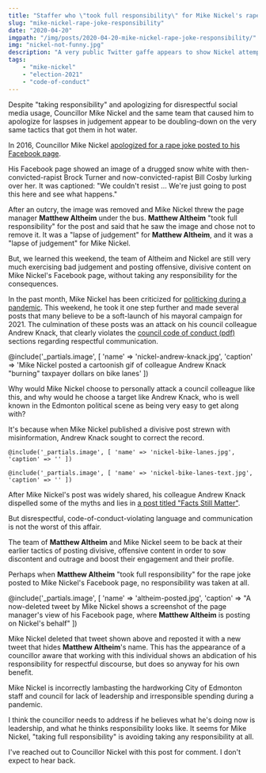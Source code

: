 ```yaml
---
title: "Staffer who \"took full responsibility\" for Mike Nickel's rape joke is still managing Mike Nickel's Facebook page"
slug: "mike-nickel-rape-joke-responsibility"
date: "2020-04-20"
imgpath: "/img/posts/2020-04-20-mike-nickel-rape-joke-responsibility/"
img: "nickel-not-funny.jpg"
description: "A very public Twitter gaffe appears to show Nickel attempting to conceal the current high profile of the staffer he threw under the bus in 2016"
tags: 
    - "mike-nickel"
    - "election-2021"
    - "code-of-conduct"
---
```


Despite "taking responsibility" and apologizing for disrespectful social media usage, Councillor Mike Nickel and the same
team that caused him to apologize for laspses in judgement appear to be doubling-down on the very same tactics that got them in hot water.

In 2016, Councillor Mike Nickel [apologized for a rape joke posted to his Facebook page](https://www.cbc.ca/news/canada/edmonton/rape-joke-on-facebook-leads-edmonton-group-to-shut-down-online-talk-show-1.3633234).

His Facebook page showed an image of a drugged snow white with then-convicted-rapist Brock Turner and now-convicted-rapist
Bill Cosby lurking over her. It was captioned: "We couldn't resist … We're just going to post this here and see what happens."

After an outcry, the image was removed and Mike Nickel threw the page manager **Matthew Altheim** under the bus. **Matthew Altheim**
"took full responsibility" for the post and said that he saw the image and chose not to remove it. It was a "lapse of judgement" for
**Matthew Altheim**, and it was a "lapse of judgement" for Mike Nickel.

But, we learned this weekend, the team of Altheim and Nickel are still very much exercising bad judgement and posting
offensive, divisive content on Mike Nickel's Facebook page, without taking any responsibility for the consequences.

In the past month, Mike Nickel has been criticized for [politicking during a pandemic](https://edmontonjournal.com/news/local-news/keith-gerein-why-is-mike-nickel-politicking-during-a-pandemic/).
This weekend, he took it one step further and made several posts that many believe to be a soft-launch of his mayoral campaign for 2021.
The culmination of these posts was an attack on his council colleague Andrew Knack, that clearly violates the [council code of conduct (pdf)](https://www.edmonton.ca/city_government/documents/Bylaws/C18483.pdf)
sections regarding respectful communication.

@include('_partials.image', [ 'name' => 'nickel-andrew-knack.jpg', 'caption' => 'Mike Nickel posted a cartoonish gif of colleague Andrew Knack "burning" taxpayer dollars on bike lanes' ])

Why would Mike Nickel choose to personally attack a council colleague like this, and why would he choose a target like Andrew Knack,
who is well known in the Edmonton political scene as being very easy to get along with?

It's because when Mike Nickel published a divisive post strewn with misinformation, Andrew Knack sought to correct the record.

<div class="flex">

    @include('_partials.image', [ 'name' => 'nickel-bike-lanes.jpg', 'caption' => '' ])
    
    @include('_partials.image', [ 'name' => 'nickel-bike-lanes-text.jpg', 'caption' => '' ])
</div>

After Mike Nickel's post was widely shared, his colleague Andrew Knack dispelled some of the myths and lies in [a post titled "Facts Still Matter"](https://www.andrewknack.com/facts-still-matter/). 

But disrespectful, code-of-conduct-violating language and communication is not the worst of this affair.

The team of **Matthew Altheim** and Mike Nickel seem to be back at their earlier tactics of posting divisive, offensive content
in order to sow discontent and outrage and boost their engagement and their profile.

Perhaps when **Matthew Altheim** "took full responsibility" for the rape joke posted to Mike Nickel's Facebook page,
no responsibility was taken at all.

@include('_partials.image', [ 'name' => 'altheim-posted.jpg', 'caption' => "A now-deleted tweet by Mike Nickel shows a screenshot of the page manager's view of his Facebook page, where **Matthew Altheim** is posting on Nickel's behalf" ]) 

Mike Nickel deleted that tweet shown above and reposted it with a new tweet that hides **Matthew Altheim**'s name. This has the
appearance of a councillor aware that working with this individual shows an abdication of his responsibility for respectful
discourse, but does so anyway for his own benefit.

Mike Nickel is incorrectly lambasting the hardworking City of Edmonton staff and council for lack of leadership and irresponsible
spending during a pandemic.

I think the councillor needs to address if he believes what he's doing now is leadership, and what he thinks responsibility looks
like. It seems for Mike Nickel, "taking full responsibility" is avoiding taking any responsibility at all.

I've reached out to Councillor Nickel with this post for comment. I don't expect to hear back.





